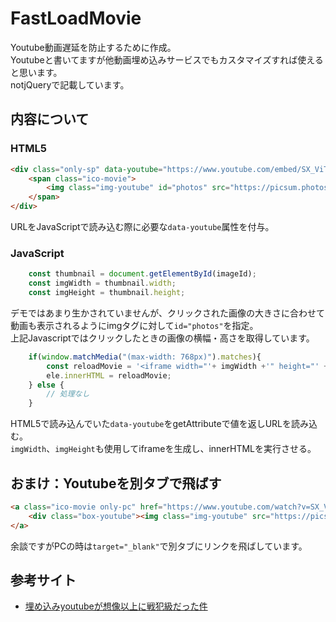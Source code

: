 # FastLoadMovie

Youtube動画遅延を防止するために作成。  
Youtubeと書いてますが他動画埋め込みサービスでもカスタマイズすれば使えると思います。  
notjQueryで記載しています。

## 内容について


### HTML5

```html
<div class="only-sp" data-youtube="https://www.youtube.com/embed/SX_ViT4Ra7k?autoplay=1&rel=0&showinfo=0" onclick="fastLoadYoutube('photos',this)">
    <span class="ico-movie">
        <img class="img-youtube" id="photos" src="https://picsum.photos/560/315" alt="">
    </span>
</div>
```

URLをJavaScriptで読み込む際に必要な`data-youtube`属性を付与。

### JavaScript

```javascript
    const thumbnail = document.getElementById(imageId);
    const imgWidth = thumbnail.width;
    const imgHeight = thumbnail.height;
```

デモではあまり生かされていませんが、クリックされた画像の大きさに合わせて動画も表示されるようにimgタグに対して`id="photos"`を指定。  
上記Javascriptではクリックしたときの画像の横幅・高さを取得しています。

```javascript
    if(window.matchMedia("(max-width: 768px)").matches){
        const reloadMovie = '<iframe width="'+ imgWidth +'" height="' + imgHeight + '" src=' + ele.getAttribute('data-youtube') + '" frameborder="0"></iframe>';
        ele.innerHTML = reloadMovie;
    } else {
        // 処理なし
    }
```

HTML5で読み込んでいた`data-youtube`をgetAttributeで値を返しURLを読み込む。  
`imgWidth`、`imgHeight`も使用してiframeを生成し、innerHTMLを実行させる。

## おまけ：Youtubeを別タブで飛ばす

```html
<a class="ico-movie only-pc" href="https://www.youtube.com/watch?v=SX_ViT4Ra7k" target="_blank">
    <div class="box-youtube"><img class="img-youtube" src="https://picsum.photos/560/315" alt=""></div>
</a>
```
余談ですがPCの時は`target="_blank"`で別タブにリンクを飛ばしています。

## 参考サイト
- [埋め込みyoutubeが想像以上に戦犯級だった件](https://myscreate.com/youtube-defer/)